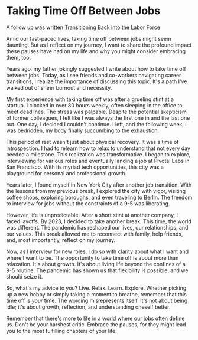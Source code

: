 # Taking Time Off Between Jobs

<article>
 A follow up was written <a href="2023-10-14.html">Transitioning Back into the Labor Force</a>
</article>

Amid our fast-paced lives, taking time off between jobs might seem daunting. But
as I reflect on my journey, I want to share the profound impact these pauses
have had on my life and why you might consider embracing them, too.

Years ago, my father jokingly suggested I write about how to take time off
between jobs. Today, as I see friends and co-workers navigating career
transitions, I realize the importance of discussing this topic. It's a path I've
walked out of sheer burnout and necessity.

My first experience with taking time off was after a grueling stint at a
startup. I clocked in over 80 hours weekly, often sleeping in the office to meet
deadlines. The stress was palpable. Despite the potential skepticism of former
colleagues, I felt like I was always the first one in and the last one out. One
day, I decided I couldn't continue. I left, and the following week, I was
bedridden, my body finally succumbing to the exhaustion.

This period of rest wasn't just about physical recovery. It was a time of
introspection. I had to relearn how to relax to understand that not every day
needed a milestone. This realization was transformative. I began to explore,
interviewing for various roles and eventually landing a job at Pivotal Labs in
San Francisco. With its myriad tech opportunities, this city was a playground
for personal and professional growth.

Years later, I found myself in New York City after another job transition. With
the lessons from my previous break, I explored the city with vigor, visiting
coffee shops, exploring boroughs, and even traveling to Berlin. The freedom to
interview for jobs without the constraints of a 9-5 was liberating.

However, life is unpredictable. After a short stint at another company, I faced
layoffs. By 2023, I decided to take another break. This time, the world was
different. The pandemic has reshaped our lives, our relationships, and our
values. This break allowed me to reconnect with family, help friends, and, most
importantly, reflect on my journey.

Now, as I interview for new roles, I do so with clarity about what I want and
where I want to be. The opportunity to take time off is about more than
relaxation. It's about growth. It's about living life beyond the confines of a
9-5 routine. The pandemic has shown us that flexibility is possible, and we
should seize it.

So, what's my advice to you? Live. Relax. Learn. Explore. Whether picking up a
new hobby or simply taking a moment to breathe, remember that this time off is
_your_ time. The wording misrepresents itself. It's not about being idle; it's
about growth, reflection, and understanding oneself better.

Remember that there's more to life in a world where our jobs often define us.
Don't be your harshest critic. Embrace the pauses, for they might lead you to
the most fulfilling chapters of your life.
